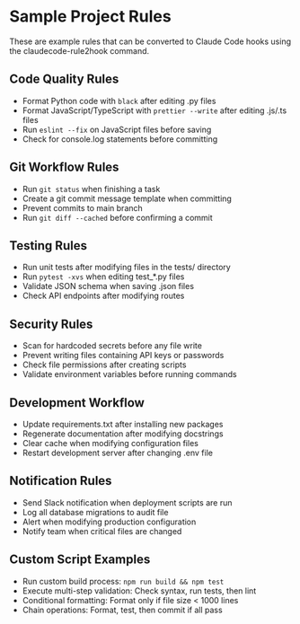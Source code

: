 # Sample Project Rules

These are example rules that can be converted to Claude Code hooks using the claudecode-rule2hook command.

## Code Quality Rules

- Format Python code with `black` after editing .py files
- Format JavaScript/TypeScript with `prettier --write` after editing .js/.ts files
- Run `eslint --fix` on JavaScript files before saving
- Check for console.log statements before committing

## Git Workflow Rules

- Run `git status` when finishing a task
- Create a git commit message template when committing
- Prevent commits to main branch
- Run `git diff --cached` before confirming a commit

## Testing Rules

- Run unit tests after modifying files in the tests/ directory
- Run `pytest -xvs` when editing test_*.py files
- Validate JSON schema when saving .json files
- Check API endpoints after modifying routes

## Security Rules

- Scan for hardcoded secrets before any file write
- Prevent writing files containing API keys or passwords
- Check file permissions after creating scripts
- Validate environment variables before running commands

## Development Workflow

- Update requirements.txt after installing new packages
- Regenerate documentation after modifying docstrings
- Clear cache when modifying configuration files
- Restart development server after changing .env file

## Notification Rules

- Send Slack notification when deployment scripts are run
- Log all database migrations to audit file
- Alert when modifying production configuration
- Notify team when critical files are changed

## Custom Script Examples

- Run custom build process: `npm run build && npm test`
- Execute multi-step validation: Check syntax, run tests, then lint
- Conditional formatting: Format only if file size < 1000 lines
- Chain operations: Format, test, then commit if all pass
